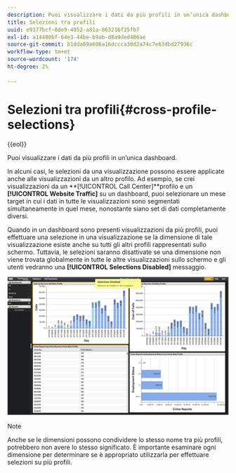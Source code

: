 ```yaml
---
description: Puoi visualizzare i dati da più profili in un’unica dashboard.
title: Selezioni tra profili
uuid: e9377bcf-8de9-4952-a81a-863216f25fb7
exl-id: a14400bf-64e3-44be-b9ab-d8a9ded406ae
source-git-commit: b1dda69a606a16dccca30d2a74c7e63dbd27936c
workflow-type: tm+mt
source-wordcount: '174'
ht-degree: 2%

---
```


# Selezioni tra profili{#cross-profile-selections}

{{eol}}

Puoi visualizzare i dati da più profili in un’unica dashboard.

In alcuni casi, le selezioni da una visualizzazione possono essere applicate anche alle visualizzazioni da un altro profilo. Ad esempio, se crei visualizzazioni da un **[!UICONTROL Call Center]**profilo e un **[!UICONTROL Website Traffic]** su un dashboard, puoi selezionare un mese target in cui i dati in tutte le visualizzazioni sono segmentati simultaneamente in quel mese, nonostante siano set di dati completamente diversi.

Quando in un dashboard sono presenti visualizzazioni da più profili, puoi effettuare una selezione in una visualizzazione se la dimensione di tale visualizzazione esiste anche su tutti gli altri profili rappresentati sullo schermo. Tuttavia, le selezioni saranno disattivate se una dimensione non viene trovata globalmente in tutte le altre visualizzazioni sullo schermo e gli utenti vedranno una **[!UICONTROL Selections Disabled]** messaggio.

![](assets/selection_disabled.png)

>[!NOTE]
>
>Anche se le dimensioni possono condividere lo stesso nome tra più profili, potrebbero non avere lo stesso significato. È importante esaminare ogni dimensione per determinare se è appropriato utilizzarla per effettuare selezioni su più profili.
